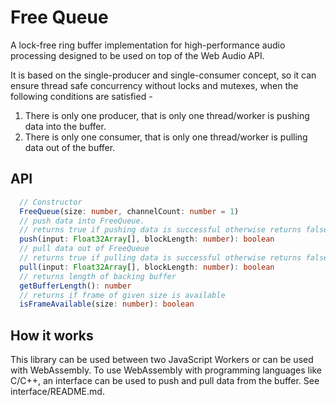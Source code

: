 # Free Queue 

A lock-free ring buffer implementation for high-performance audio processing 
designed to be used on top of the Web Audio API.

It is based on the single-producer and single-consumer concept, so it can ensure 
thread safe concurrency without locks and mutexes, when the following conditions 
are satisfied -
1. There is only one producer, that is only one thread/worker is pushing data 
into the buffer.
2. There is only one consumer, that is only one thread/worker is pulling data 
out of the buffer.

## API

```ts
  // Constructor
  FreeQueue(size: number, channelCount: number = 1)
  // push data into FreeQueue. 
  // returns true if pushing data is successful otherwise returns false
  push(input: Float32Array[], blockLength: number): boolean
  // pull data out of FreeQueue 
  // returns true if pulling data is successful otherwise returns false
  pull(input: Float32Array[], blockLength: number): boolean
  // returns length of backing buffer
  getBufferLength(): number
  // returns if frame of given size is available
  isFrameAvailable(size: number): boolean
```

## How it works

This library can be used between two JavaScript Workers or can be used
with WebAssembly. To use WebAssembly with programming languages like C/C++, 
an interface can be used to push and pull data from the buffer.
See interface/README.md.
